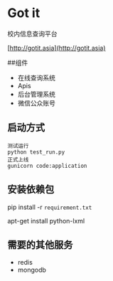 Got it
=========
校内信息查询平台

[http://gotit.asia](http://gotit.asia)

##组件

+ 在线查询系统
+ Apis
+ 后台管理系统
+ 微信公众账号

## 启动方式

    测试运行
    python test_run.py
    正式上线
    gunicorn code:application

## 安装依赖包

  pip install -r `requirement.txt`

  apt-get install python-lxml


## 需要的其他服务

  + redis
  + mongodb
